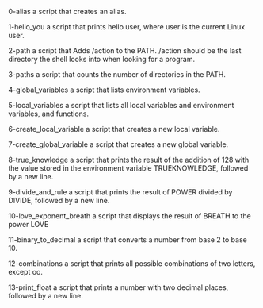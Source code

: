 0-alias a script that creates an alias.

1-hello_you a script that prints hello user, where user is the current Linux user.

2-path a script that Adds /action to the PATH. /action should be the last directory the shell looks into when looking for a program.

3-paths a script that counts the number of directories in the PATH.

4-global_variables a script that lists environment variables.

5-local_variables a script that lists all local variables and environment variables, and functions.

6-create_local_variable a script that creates a new local variable.

7-create_global_variable  a script that creates a new global variable.

8-true_knowledge a script that prints the result of the addition of 128 with the value stored in the environment variable TRUEKNOWLEDGE, followed by a new line.

9-divide_and_rule a script that prints the result of POWER divided by DIVIDE, followed by a new line.

10-love_exponent_breath a script that displays the result of BREATH to the power LOVE

11-binary_to_decimal a script that converts a number from base 2 to base 10.

12-combinations a script that prints all possible combinations of two letters, except oo.

13-print_float a script that prints a number with two decimal places, followed by a new line. 
